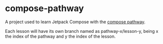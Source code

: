 # compose-pathway
A project used to learn Jetpack Compose with the [compose pathway](https://developer.android.com/courses/jetpack-compose/course?hl=pt-br).

Each lesson will have its own branch named as pathway-x/lesson-y, being x the index of the pathway and y the index of the lesson.
